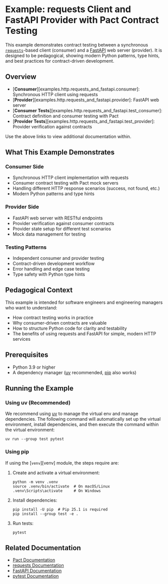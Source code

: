 # Example: requests Client and FastAPI Provider with Pact Contract Testing

This example demonstrates contract testing between a synchronous [`requests`](https://docs.python-requests.org/en/latest/)-based client (consumer) and a [FastAPI](https://fastapi.tiangolo.com/) web server (provider). It is designed to be pedagogical, showing modern Python patterns, type hints, and best practices for contract-driven development.

## Overview

-   [**Consumer**][examples.http.requests_and_fastapi.consumer]: Synchronous HTTP client using requests
-   [**Provider**][examples.http.requests_and_fastapi.provider]: FastAPI web server
-   [**Consumer Tests**][examples.http.requests_and_fastapi.test_consumer]: Contract definition and consumer testing with Pact
-   [**Provider Tests**][examples.http.requests_and_fastapi.test_provider]: Provider verification against contracts

Use the above links to view additional documentation within.

## What This Example Demonstrates

### Consumer Side

-   Synchronous HTTP client implementation with requests
-   Consumer contract testing with Pact mock servers
-   Handling different HTTP response scenarios (success, not found, etc.)
-   Modern Python patterns and type hints

### Provider Side

-   FastAPI web server with RESTful endpoints
-   Provider verification against consumer contracts
-   Provider state setup for different test scenarios
-   Mock data management for testing

### Testing Patterns

-   Independent consumer and provider testing
-   Contract-driven development workflow
-   Error handling and edge case testing
-   Type safety with Python type hints

## Pedagogical Context

This example is intended for software engineers and engineering managers who want to understand:

-   How contract testing works in practice
-   Why consumer-driven contracts are valuable
-   How to structure Python code for clarity and testability
-   The benefits of using requests and FastAPI for simple, modern HTTP services

## Prerequisites

-   Python 3.9 or higher
-   A dependency manager ([uv](https://docs.astral.sh/uv/) recommended, [pip](https://pip.pypa.io/en/stable/) also works)

## Running the Example

### Using uv (Recommended)

We recommend using [uv](https://docs.astral.sh/uv/) to manage the virtual env and manage dependencies. The following command will automatically set up the virtual environment, install dependencies, and then execute the command within the virtual environment:

```console
uv run --group test pytest
```

### Using pip

If using the [`venv`][venv] module, the steps require are:

1.  Create and activate a virtual environment:

    ```console
    python -m venv .venv
    source .venv/bin/activate  # On macOS/Linux
    .venv\Scripts\activate     # On Windows
    ```

2.  Install dependencies:

    ```console
    pip install -U pip  # Pip 25.1 is required
    pip install --group test -e .
    ```

3.  Run tests:

    ```console
    pytest
    ```

## Related Documentation

-   [Pact Documentation](https://docs.pact.io/)
-   [requests Documentation](https://docs.python-requests.org/)
-   [FastAPI Documentation](https://fastapi.tiangolo.com/)
-   [pytest Documentation](https://docs.pytest.org/)
